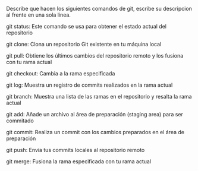 Describe que hacen los siguientes comandos de git, escribe su descripcion al frente en una sola linea.

git status: Este comando se usa para obtener el estado actual del repositorio

git clone:  Clona un repositorio Git existente en tu máquina local

git pull: Obtiene los últimos cambios del repositorio remoto y los fusiona con tu rama actual

git checkout: Cambia a la rama especificada

git log: Muestra un registro de commits realizados en la rama actual

git branch: Muestra una lista de las ramas en el repositorio y resalta la rama actual

git add: Añade un archivo al área de preparación (staging area) para ser commitado

git commit: Realiza un commit con los cambios preparados en el área de preparación

git push: Envía tus commits locales al repositorio remoto

git merge: Fusiona la rama especificada con tu rama actual
